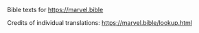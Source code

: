 Bible texts for <a href="https://marvel.bible">https://marvel.bible</a>

Credits of individual translations: <a href="https://marvel.bible/lookup.html">https://marvel.bible/lookup.html</a>
